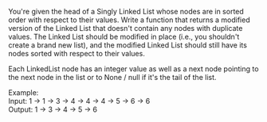 <p>
  You're given the head of a Singly Linked List whose nodes are in sorted order
  with respect to their values. Write a function that returns a modified version
  of the Linked List that doesn't contain any nodes with duplicate values. The
  Linked List should be modified in place (i.e., you shouldn't create a brand
  new list), and the modified Linked List should still have its nodes sorted
  with respect to their values.
</p>

<p>
  Each <span>LinkedList</span> node has an integer <span>value</span> as well as
  a <span>next</span> node pointing to the next node in the list or to
  <span>None</span> / <span>null</span> if it's the tail of the list.
</p>

Example: <br>
Input: 1 -> 1 -> 3 -> 4 -> 4 -> 4 -> 5 -> 6 -> 6 <br>
Output: 1 -> 3 -> 4 -> 5 -> 6 <br>